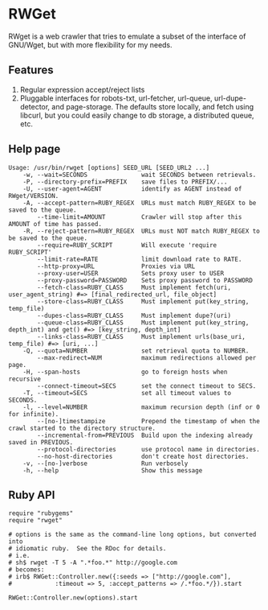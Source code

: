 # RWGet

RWget is a web crawler that tries to emulate a subset of the interface of GNU/Wget, but with more flexibility for my needs.

## Features

1. Regular expression accept/reject lists
2. Pluggable interfaces for robots-txt, url-fetcher, url-queue, url-dupe-detector, and page-storage.  The defaults store locally, and fetch using libcurl, but you could easily change to db storage, a distributed queue, etc.

## Help page

    Usage: /usr/bin/rwget [options] SEED_URL [SEED_URL2 ...]
        -w, --wait=SECONDS               wait SECONDS between retrievals.
        -P, --directory-prefix=PREFIX    save files to PREFIX/...
        -U, --user-agent=AGENT           identify as AGENT instead of RWget/VERSION.
        -A, --accept-pattern=RUBY_REGEX  URLs must match RUBY_REGEX to be saved to the queue.
            --time-limit=AMOUNT          Crawler will stop after this AMOUNT of time has passed.
        -R, --reject-pattern=RUBY_REGEX  URLs must NOT match RUBY_REGEX to be saved to the queue.
            --require=RUBY_SCRIPT        Will execute 'require RUBY_SCRIPT'
            --limit-rate=RATE            limit download rate to RATE.
            --http-proxy=URL             Proxies via URL
            --proxy-user=USER            Sets proxy user to USER
            --proxy-password=PASSWORD    Sets proxy password to PASSWORD
            --fetch-class=RUBY_CLASS     Must implement fetch(uri, user_agent_string) #=> [final_redirected_url, file_object]
            --store-class=RUBY_CLASS     Must implement put(key_string, temp_file)
            --dupes-class=RUBY_CLASS     Must implement dupe?(uri)
            --queue-class=RUBY_CLASS     Must implement put(key_string, depth_int) and get() #=> [key_string, depth_int]
            --links-class=RUBY_CLASS     Must implement urls(base_uri, temp_file) #=> [uri, ...]
        -Q, --quota=NUMBER               set retrieval quota to NUMBER.
            --max-redirect=NUM           maximum redirections allowed per page.
        -H, --span-hosts                 go to foreign hosts when recursive
            --connect-timeout=SECS       set the connect timeout to SECS.
        -T, --timeout=SECS               set all timeout values to SECONDS.
        -l, --level=NUMBER               maximum recursion depth (inf or 0 for infinite).
            --[no-]timestampize          Prepend the timestamp of when the crawl started to the directory structure.
            --incremental-from=PREVIOUS  Build upon the indexing already saved in PREVIOUS.
            --protocol-directories       use protocol name in directories.
            --no-host-directories        don't create host directories.
        -v, --[no-]verbose               Run verbosely
        -h, --help                       Show this message

## Ruby API

    require "rubygems"
    require "rwget"
    
    # options is the same as the command-line long options, but converted into
    # idiomatic ruby.  See the RDoc for details.
    # i.e. 
    # sh$ rwget -T 5 -A ".*foo.*" http://google.com
    # becomes:
    # irb$ RWGet::Controller.new({:seeds => ["http://google.com"], 
    #            :timeout => 5, :accept_patterns => /.*foo.*/}).start
    
    RWGet::Controller.new(options).start